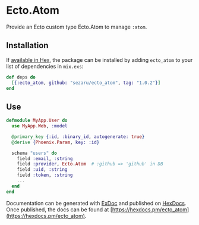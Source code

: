 # Ecto.Atom

Provide an Ecto custom type Ecto.Atom to manage `:atom`.

## Installation

If [available in Hex](https://hex.pm/docs/publish), the package can be installed
by adding `ecto_atom` to your list of dependencies in `mix.exs`:

```elixir
def deps do
  [{:ecto_atom, github: "sezaru/ecto_atom", tag: "1.0.2"}]
end
```

## Use

```elixir
defmodule MyApp.User do
  use MyApp.Web, :model

  @primary_key {:id, :binary_id, autogenerate: true}
  @derive {Phoenix.Param, key: :id}

  schema "users" do
    field :email, :string
    field :provider, Ecto.Atom  # :github => 'github' in DB
    field :uid, :string
    field :token, :string
    ...
  end
end
```

Documentation can be generated with [ExDoc](https://github.com/elixir-lang/ex_doc)
and published on [HexDocs](https://hexdocs.pm). Once published, the docs can
be found at [https://hexdocs.pm/ecto_atom](https://hexdocs.pm/ecto_atom).


